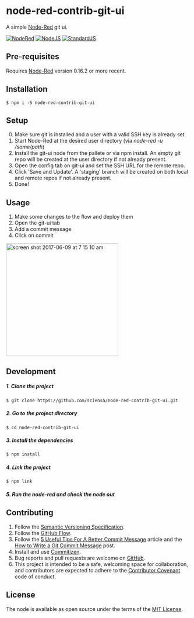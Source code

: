 # node-red-contrib-git-ui

A simple [Node-Red](http://nodered.org) git ui.

[![NodeRed](https://img.shields.io/badge/Node--Red-0.16.2-red.svg)](http://nodered.org)
[![NodeJS](https://img.shields.io/badge/Node.js-6.10.2-brightgreen.svg)](https://nodejs.org)
[![StandardJS](https://img.shields.io/badge/code_style-standard-brightgreen.svg)](https://standardjs.com)

## Pre-requisites

Requires [Node-Red](http://nodered.org) version 0.16.2 or more recent.

## Installation

    $ npm i -S node-red-contrib-git-ui

## Setup

0. Make sure git is installed and a user with a valid SSH key is already set.
1. Start Node-Red at the desired user directory (via *node-red -u /some/path*)
2. Install the git-ui node from the pallete or via npm install. An empty git repo will be created at the user directory if not already present.
3. Open the config tab on git-ui and set the SSH URL for the remote repo.
4. Click 'Save and Update'. A 'staging' branch will be created on both local and remote repos if not already present.
5. Done!

## Usage

1. Make some changes to the flow and deploy them
2. Open the git-ui tab
3. Add a commit message
4. Click on commit

<img width="308" alt="screen shot 2017-06-09 at 7 15 10 am" src="https://user-images.githubusercontent.com/361140/26971414-6ea1967c-4ce3-11e7-90da-721aeaf2eed0.png">

## Development

##### 1. Clone the project

    $ git clone https://github.com/sciensa/node-red-contrib-git-ui.git

##### 2. Go to the project directory

    $ cd node-red-contrib-git-ui

##### 3. Install the dependencies

    $ npm install

##### 4. Link the project

    $ npm link
    
##### 5. Run the node-red and check the node out

## Contributing

1. Follow the [Semantic Versioning Specification](http://semver.org/).
2. Follow the [GitHub Flow](https://guides.github.com/introduction/flow/).
3. Follow the [5 Useful Tips For A Better Commit Message](https://robots.thoughtbot.com/5-useful-tips-for-a-better-commit-message) article and the [How to Write a Git Commit Message](http://chris.beams.io/posts/git-commit/) post.
4. Install and use [Commitizen](http://commitizen.github.io/cz-cli/).
5. Bug reports and pull requests are welcome on [GitHub](https://github.com/sciensa/node-red-contrib-git-ui/issues).
6. This project is intended to be a safe, welcoming space for collaboration, and contributors are expected to adhere to the [Contributor Covenant](http://contributor-covenant.org) code of conduct.

## License

The node is available as open source under the terms of the [MIT License](http://opensource.org/licenses/MIT).
